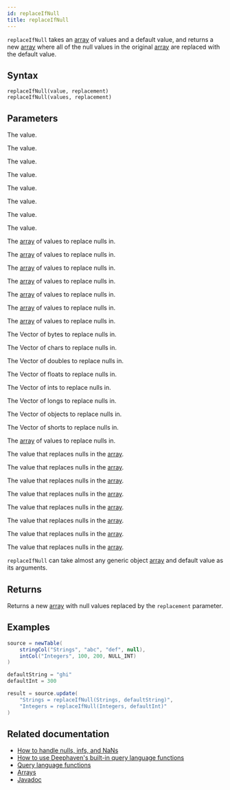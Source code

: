 ```yaml
---
id: replaceIfNull
title: replaceIfNull
---
```


`replaceIfNull` takes an [array](../types/arrays.md) of values and a default value, and returns a new [array](../types/arrays.md) where all of the null values in the original [array](../types/arrays.md) are replaced with the default value.

## Syntax

```
replaceIfNull(value, replacement)
replaceIfNull(values, replacement)
```

## Parameters

<ParamTable>
<Param name="value" type="byte">

The value.

</Param>
<Param name="value" type="char">

The value.

</Param>
<Param name="value" type="double">

The value.

</Param>
<Param name="value" type="float">

The value.

</Param>
<Param name="value" type="int">

The value.

</Param>
<Param name="value" type="long">

The value.

</Param>
<Param name="value" type="short">

The value.

</Param>
<Param name="value" type="<T>">

The value.

</Param>
<Param name="values" type="byte[]">

The [array](../types/arrays.md) of values to replace nulls in.

</Param>
<Param name="values" type="char[]">

The [array](../types/arrays.md) of values to replace nulls in.

</Param>
<Param name="values" type="double[]">

The [array](../types/arrays.md) of values to replace nulls in.

</Param>
<Param name="values" type="float[]">

The [array](../types/arrays.md) of values to replace nulls in.

</Param>
<Param name="values" type="int[]">

The [array](../types/arrays.md) of values to replace nulls in.

</Param>
<Param name="values" type="long[]">

The [array](../types/arrays.md) of values to replace nulls in.

</Param>
<Param name="values" type="short[]">

The [array](../types/arrays.md) of values to replace nulls in.

</Param>
<Param name="values" type="ByteVector">

The Vector of bytes to replace nulls in.

</Param>
<Param name="values" type="CharVector">

The Vector of chars to replace nulls in.

</Param>
<Param name="values" type="DoubleVector">

The Vector of doubles to replace nulls in.

</Param>
<Param name="values" type="FloatVector">

The Vector of floats to replace nulls in.

</Param>
<Param name="values" type="IntVector">

The Vector of ints to replace nulls in.

</Param>
<Param name="values" type="LongVector">

The Vector of longs to replace nulls in.

</Param>
<Param name="values" type="ObjectVector<T>">

The Vector of objects to replace nulls in.

</Param>
<Param name="values" type="ShortVector">

The Vector of shorts to replace nulls in.

</Param>
<Param name="values" type="<T>[]">

The [array](../types/arrays.md) of values to replace nulls in.

</Param>
<Param name="replacement" type="byte">

The value that replaces nulls in the [array](../types/arrays.md).

</Param>
<Param name="replacement" type="char">

The value that replaces nulls in the [array](../types/arrays.md).

</Param>
<Param name="replacement" type="double">

The value that replaces nulls in the [array](../types/arrays.md).

</Param>
<Param name="replacement" type="float">

The value that replaces nulls in the [array](../types/arrays.md).

</Param>
<Param name="replacement" type="int">

The value that replaces nulls in the [array](../types/arrays.md).

</Param>
<Param name="replacement" type="long">

The value that replaces nulls in the [array](../types/arrays.md).

</Param>
<Param name="replacement" type="short">

The value that replaces nulls in the [array](../types/arrays.md).

</Param>
<Param name="replacement" type="<T>">

The value that replaces nulls in the [array](../types/arrays.md).

</Param>
</ParamTable>

`replaceIfNull` can take almost any generic object [array](../types/arrays.md) and default value as its arguments.

## Returns

Returns a new [array](../types/arrays.md) with null values replaced by the `replacement` parameter.

## Examples

```groovy order=source,result
source = newTable(
    stringCol("Strings", "abc", "def", null),
    intCol("Integers", 100, 200, NULL_INT)
)

defaultString = "ghi"
defaultInt = 300

result = source.update(
    "Strings = replaceIfNull(Strings, defaultString)",
    "Integers = replaceIfNull(Integers, defaultInt)"
)
```

## Related documentation

- [How to handle nulls, infs, and NaNs](../../../how-to-guides/handle-null-inf-nan.md)
- [How to use Deephaven's built-in query language functions](../../../how-to-guides/query-language-functions.md)
- [Query language functions](../query-library/query-language-function-reference.md)
- [Arrays](../types/arrays.md)
- [Javadoc](<https://deephaven.io/core/javadoc/io/deephaven/libs/GroovyStaticImports.html#replaceIfNull(T,T)>)
